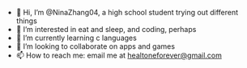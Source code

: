 - 👋 Hi, I’m @NinaZhang04, a high school student trying out different things
- 👀 I’m interested in eat and sleep, and coding, perhaps
- 🌱 I’m currently learning c languages
- 💞️ I’m looking to collaborate on apps and games
- 📫 How to reach me: email me at healtoneforever@gmail.com

<!---
NinaZhang04/NinaZhang04 is a ✨ special ✨ repository because its `README.md` (this file) appears on your GitHub profile.
You can click the Preview link to take a look at your changes.
--->
